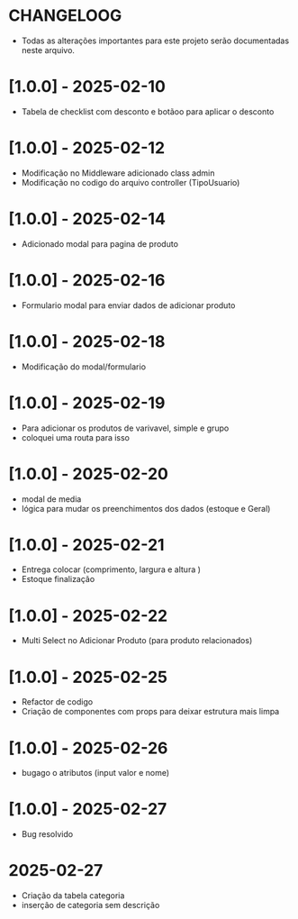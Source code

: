 # CHANGELOOG
- Todas as alterações importantes para este projeto serão documentadas neste arquivo.

# [1.0.0] - 2025-02-10
- Tabela de checklist com desconto e botãoo para aplicar o desconto
# [1.0.0] - 2025-02-12
- Modificação no Middleware adicionado class admin 
- Modificação no codigo do arquivo controller (TipoUsuario) 
# [1.0.0] - 2025-02-14
- Adicionado modal para pagina de produto
# [1.0.0] - 2025-02-16 
- Formulario modal para enviar dados de adicionar produto
# [1.0.0] - 2025-02-18
- Modificação do modal/formulario
# [1.0.0] - 2025-02-19 
- Para adicionar os produtos de varivavel, simple e grupo 
- coloquei uma routa para isso
# [1.0.0] - 2025-02-20
- modal de media 
- lógica para mudar os preenchimentos dos dados (estoque e Geral)
# [1.0.0] - 2025-02-21 
- Entrega colocar (comprimento, largura e altura ) 
- Estoque finalização
# [1.0.0] - 2025-02-22 
- Multi Select no Adicionar Produto (para produto relacionados)
# [1.0.0] - 2025-02-25 
- Refactor de codigo 
- Criação de componentes com props para deixar estrutura mais limpa
# [1.0.0] - 2025-02-26 
- bugago o atributos (input valor e nome)
# [1.0.0] - 2025-02-27
- Bug resolvido
# 2025-02-27 
- Criação da tabela categoria
- inserção de categoria sem descrição 
